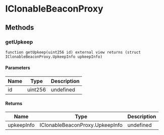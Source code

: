 # IClonableBeaconProxy









## Methods

### getUpkeep

```solidity
function getUpkeep(uint256 id) external view returns (struct IClonableBeaconProxy.UpkeepInfo upkeepInfo)
```





#### Parameters

| Name | Type | Description |
|---|---|---|
| id | uint256 | undefined |

#### Returns

| Name | Type | Description |
|---|---|---|
| upkeepInfo | IClonableBeaconProxy.UpkeepInfo | undefined |




